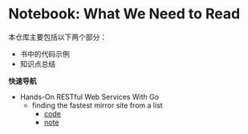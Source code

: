 Notebook: What We Need to Read
=========

本仓库主要包括以下两个部分：

* 书中的代码示例
* 知识点总结

**快速导航**

* Hands-On RESTful Web Services With Go
  * finding the fastest mirror site from a list
    * [code](./Hands-On%20RESTFul%20Web%20Services%20with%20Go/finding%20the%20fastest%20mirror%20site%20from%20a%20list/main.go)
    * [note](#1)
